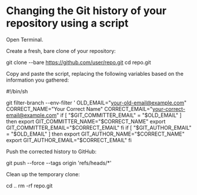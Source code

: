 # Changing the Git history of your repository using a script

Open Terminal.

Create a fresh, bare clone of your repository:

git clone --bare https://github.com/user/repo.git
cd repo.git

Copy and paste the script, replacing the following variables based on the information you gathered:

 

#!/bin/sh

git filter-branch --env-filter '
OLD_EMAIL="your-old-email@example.com"
CORRECT_NAME="Your Correct Name"
CORRECT_EMAIL="your-correct-email@example.com"
if [ "$GIT_COMMITTER_EMAIL" = "$OLD_EMAIL" ]
then
    export GIT_COMMITTER_NAME="$CORRECT_NAME"
    export GIT_COMMITTER_EMAIL="$CORRECT_EMAIL"
fi
if [ "$GIT_AUTHOR_EMAIL" = "$OLD_EMAIL" ]
then
    export GIT_AUTHOR_NAME="$CORRECT_NAME"
    export GIT_AUTHOR_EMAIL="$CORRECT_EMAIL"
fi




Push the corrected history to GitHub:

git push --force --tags origin 'refs/heads/*'

Clean up the temporary clone:

cd ..
rm -rf repo.git

